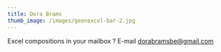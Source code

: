 ```yaml
---
title: Dora Brams
thumb_image: /images/geenexcel-bar-2.jpg
---
```

Excel compositions in your mailbox ? E-mail dorabramsbe@gmail.com